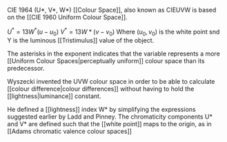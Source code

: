 CIE 1964 (U*, V*, W*) [[Colour Space]], also known as CIEUVW is based on the [[CIE 1960 Uniform Colour Space]].

$U^*=13W^*(u-u_0)$
$V^*=13W*(v-v_0)$
Where ($u_0,v_0$) is the white point snd Y is the luminous [[Tristimulus]] value of the object.

The asterisks in the exponent indicates that the variable represents a more [[Uniform Colour Spaces|perceptually uniform]] colour space than its predecessor.

Wyszecki invented the UVW colour space in order to be able to calculate [[colour difference|colour differences]] without having to hold the [[lightness|luminance]] constant.

He defined a [[lightness]] index W* by simplifying the expressions suggested earlier by Ladd and Pinney. The chromaticity components U* and V* are defined such that the [[white point]] maps to the origin, as in [[Adams chromatic valence colour spaces]]